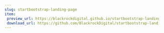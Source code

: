 ```yaml
---
slug: startbootstrap-landing-page
item:
 preview_url: https://blackrockdigital.github.io/startbootstrap-landing-page/
 download_url: https://github.com/BlackrockDigital/startbootstrap-landing-page/archive/gh-pages.zip
---
```

